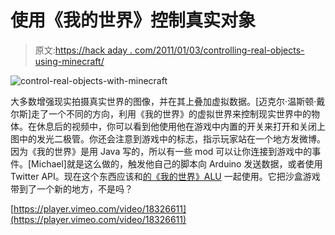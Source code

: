 # 使用《我的世界》控制真实对象

> 原文:[https://hack aday . com/2011/01/03/controlling-real-objects-using-minecraft/](https://hackaday.com/2011/01/03/controlling-real-objects-using-minecraft/)

![](../Images/2aebde4fb451ee141bc1485d4f0f7946.png "control-real-objects-with-minecraft")

大多数增强现实拍摄真实世界的图像，并在其上叠加虚拟数据。[迈克尔·温斯顿·戴尔斯]走了一个不同的方向，利用《我的世界》的虚拟世界来控制现实世界中的物体。在休息后的视频中，你可以看到他使用他在游戏中内置的开关来打开和关闭上图中的发光二极管。你还会注意到游戏中的标志，指示玩家站在一个地方发微博。因为《我的世界》是用 Java 写的，所以有一些 mod 可以让你连接到游戏中的事件。[Michael]就是这么做的，触发他自己的脚本向 Arduino 发送数据，或者使用 Twitter API。现在这个东西应该和[的《我的世界》ALU](http://hackaday.com/2010/09/29/16-bit-alu-in-minecraft/) 一起使用。它把沙盒游戏带到了一个新的地方，不是吗？

[https://player.vimeo.com/video/18326611](https://player.vimeo.com/video/18326611)